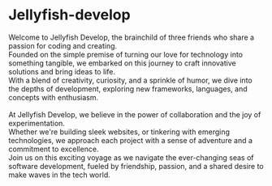 Jellyfish-develop
===

 Welcome to Jellyfish Develop, the brainchild of three friends who share a passion for coding and creating. <br>
  Founded on the simple premise of turning our love for technology into something tangible, we embarked on this journey to craft innovative solutions and bring ideas to life. <br>
  With a blend of creativity, curiosity, and a sprinkle of humor, we dive into the depths of development, exploring new frameworks, languages, and concepts with enthusiasm.<br>
 <br>
  At Jellyfish Develop, we believe in the power of collaboration and the joy of experimentation. <br>
  Whether we're building sleek websites, or tinkering with emerging technologies, we approach each project with a sense of adventure and a commitment to excellence. <br>
  Join us on this exciting voyage as we navigate the ever-changing seas of software development, fueled by friendship, passion, and a shared desire to make waves in the tech world.<br>
  </p>
